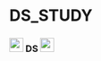 # DS_STUDY
### <img src = "https://cdn-icons-png.flaticon.com/512/1087/1087191.png" width = "25" height = "25"> DS <img src = "https://cdn-icons-png.flaticon.com/512/1087/1087191.png" width = "25" height = "25">
